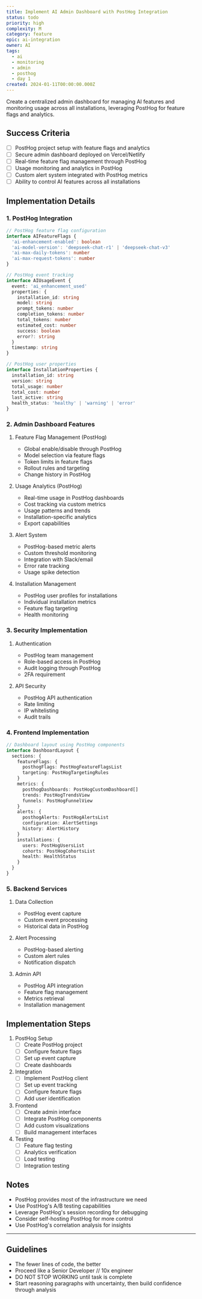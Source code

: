```yaml
---
title: Implement AI Admin Dashboard with PostHog Integration
status: todo
priority: high
complexity: M
category: feature
epic: ai-integration
owner: AI
tags:
  - ai
  - monitoring
  - admin
  - posthog
  - day 1
created: 2024-01-11T00:00:00.000Z
---
```


Create a centralized admin dashboard for managing AI features and monitoring usage across all installations, leveraging PostHog for feature flags and analytics.

## Success Criteria

- [ ] PostHog project setup with feature flags and analytics
- [ ] Secure admin dashboard deployed on Vercel/Netlify
- [ ] Real-time feature flag management through PostHog
- [ ] Usage monitoring and analytics in PostHog
- [ ] Custom alert system integrated with PostHog metrics
- [ ] Ability to control AI features across all installations

## Implementation Details

### 1. PostHog Integration

```typescript
// PostHog feature flag configuration
interface AIFeatureFlags {
  'ai-enhancement-enabled': boolean
  'ai-model-version': 'deepseek-chat-r1' | 'deepseek-chat-v3'
  'ai-max-daily-tokens': number
  'ai-max-request-tokens': number
}

// PostHog event tracking
interface AIUsageEvent {
  event: 'ai_enhancement_used'
  properties: {
    installation_id: string
    model: string
    prompt_tokens: number
    completion_tokens: number
    total_tokens: number
    estimated_cost: number
    success: boolean
    error?: string
  }
  timestamp: string
}

// PostHog user properties
interface InstallationProperties {
  installation_id: string
  version: string
  total_usage: number
  total_cost: number
  last_active: string
  health_status: 'healthy' | 'warning' | 'error'
}
```

### 2. Admin Dashboard Features

1. Feature Flag Management (PostHog)
   - Global enable/disable through PostHog
   - Model selection via feature flags
   - Token limits in feature flags
   - Rollout rules and targeting
   - Change history in PostHog

2. Usage Analytics (PostHog)
   - Real-time usage in PostHog dashboards
   - Cost tracking via custom metrics
   - Usage patterns and trends
   - Installation-specific analytics
   - Export capabilities

3. Alert System
   - PostHog-based metric alerts
   - Custom threshold monitoring
   - Integration with Slack/email
   - Error rate tracking
   - Usage spike detection

4. Installation Management
   - PostHog user profiles for installations
   - Individual installation metrics
   - Feature flag targeting
   - Health monitoring

### 3. Security Implementation

1. Authentication
   - PostHog team management
   - Role-based access in PostHog
   - Audit logging through PostHog
   - 2FA requirement

2. API Security
   - PostHog API authentication
   - Rate limiting
   - IP whitelisting
   - Audit trails

### 4. Frontend Implementation

```typescript
// Dashboard layout using PostHog components
interface DashboardLayout {
  sections: {
    featureFlags: {
      posthogFlags: PostHogFeatureFlagsList
      targeting: PostHogTargetingRules
    }
    metrics: {
      posthogDashboards: PostHogCustomDashboard[]
      trends: PostHogTrendsView
      funnels: PostHogFunnelView
    }
    alerts: {
      posthogAlerts: PostHogAlertsList
      configuration: AlertSettings
      history: AlertHistory
    }
    installations: {
      users: PostHogUsersList
      cohorts: PostHogCohortsList
      health: HealthStatus
    }
  }
}
```

### 5. Backend Services

1. Data Collection
   - PostHog event capture
   - Custom event processing
   - Historical data in PostHog

2. Alert Processing
   - PostHog-based alerting
   - Custom alert rules
   - Notification dispatch

3. Admin API
   - PostHog API integration
   - Feature flag management
   - Metrics retrieval
   - Installation management

## Implementation Steps

1. PostHog Setup
   - [ ] Create PostHog project
   - [ ] Configure feature flags
   - [ ] Set up event capture
   - [ ] Create dashboards

2. Integration
   - [ ] Implement PostHog client
   - [ ] Set up event tracking
   - [ ] Configure feature flags
   - [ ] Add user identification

3. Frontend
   - [ ] Create admin interface
   - [ ] Integrate PostHog components
   - [ ] Add custom visualizations
   - [ ] Build management interfaces

4. Testing
   - [ ] Feature flag testing
   - [ ] Analytics verification
   - [ ] Load testing
   - [ ] Integration testing

## Notes

- PostHog provides most of the infrastructure we need
- Use PostHog's A/B testing capabilities
- Leverage PostHog's session recording for debugging
- Consider self-hosting PostHog for more control
- Use PostHog's correlation analysis for insights

---

## Guidelines
- The fewer lines of code, the better
- Proceed like a Senior Developer // 10x engineer 
- DO NOT STOP WORKING until task is complete
- Start reasoning paragraphs with uncertainty, then build confidence through analysis 